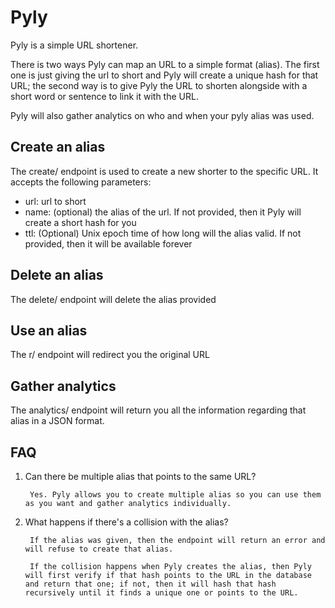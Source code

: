 # Pyly

Pyly is a simple URL shortener.

There is two ways Pyly can map an URL to a simple format (alias). The first one is just giving the url to short and Pyly will create a unique hash for that URL; the second way is to give Pyly the URL to shorten alongside with a short word or sentence to link it with the URL.

Pyly will also gather analytics on who and when your pyly alias was used.

## Create an alias

The create/ endpoint is used to create a new shorter to the specific URL.
It accepts the following parameters:

- url: url to short
- name: (optional) the alias of the url. If not provided, then it Pyly will create a short hash for you
- ttl: (Optional) Unix epoch time of how long will the alias valid. If not provided, then it will be available forever

## Delete an alias

The delete/ endpoint will delete the alias provided

## Use an alias

The r/ endpoint will redirect you the original URL

## Gather analytics 

The analytics/ endpoint will return you all the information regarding that alias in a JSON format.

## FAQ

1. Can there be multiple alias that points to the same URL?

        Yes. Pyly allows you to create multiple alias so you can use them as you want and gather analytics individually.

2. What happens if there's a collision with the alias?

        If the alias was given, then the endpoint will return an error and will refuse to create that alias. 
        
        If the collision happens when Pyly creates the alias, then Pyly will first verify if that hash points to the URL in the database and return that one; if not, then it will hash that hash recursively until it finds a unique one or points to the URL.
